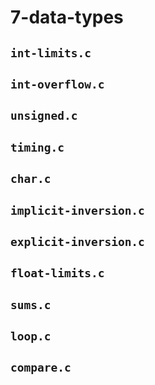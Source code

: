 # 7-data-types

## `int-limits.c`

## `int-overflow.c`

## `unsigned.c`

## `timing.c`

## `char.c`

## `implicit-inversion.c`

## `explicit-inversion.c`

## `float-limits.c`

## `sums.c`

## `loop.c`

## `compare.c`